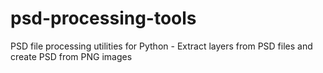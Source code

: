 # psd-processing-tools
PSD file processing utilities for Python - Extract layers from PSD files and create PSD from PNG images
